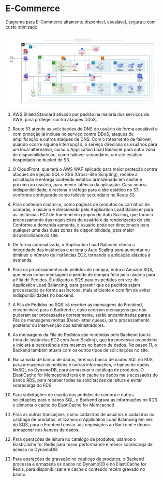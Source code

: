 # E-Commerce

Diagrama para E-Commerce altamente disponível, escalável, segura e com custo otimizado

![Diagrama E-Commerce](./E-commerce.PNG)

1. AWS Shield Standard ativado por padrão na maioria dos serviços da AWS, para proteger contra ataques DDoS.

2. Route 53 atende as solicitações de DNS do usuário de forma escalável e com proteção já inclusa no serviço contra DDoS, ataques de amplificação e outros ataques de DNS. Com o roteamento de failover, quando ocorre alguma interrupção, o serviço direciona os usuários para um local alternativo, como o Application Load Balancer para outra zona de disponibilidade ou, como failover secundário, um site estático hospedado no bucket do S3. 

3. O CloudFront, que terá o AWS WAF aplicado para maior proteção contra ataques de injeção SQL e XSS (Cross-Site Scripting), recebe a solicitação e entrega conteúdo estático armazenado em cache e próximo ao usuário, para menor latência da aplicação. 
Caso ocorra indisponibilidade, direciona o tráfego para o site estático no S3 conforme configurado como failover secundário no Route 53.

4. Para conteúdo dinâmico, como páginas de produtos ou carrinhos de compras, o usuário é direcionado pelo Application Load Balancer para as instâncias EC2 de frontend em grupos de Auto Scaling, que farão o processamento das requisições do usuário e da renderização do site. Conforme a demanda aumenta, o usuário pode ser direcionado para qualquer uma das duas zonas de disponibilidade, para maior disponibilidade do site.

5. De forma automatizada, o Application Load Balancer checa a integridade das instâncias e aciona o Auto Scaling para aumentar ou diminuir o número de instâncias EC2, tornando a aplicação elástica à demanda.

6. Para os processamentos de pedidos de compra, entra o Amazon SQS, que envia como mensagem o pedido de compra feito pelo usuário para a Fila de Pedidos.
É utilizado o SQS para os pedidos em vez do Application Load Balancing, para garantir que os pedidos sejam processados de forma assíncrona, mais eficiente e com fim de evitar indisponibilidades no backend.

7. A Fila de Pedidos no SQS irá receber as mensagens do Frontend, encaminhará para o Backend e, caso ocorram mensagens que não puderam ser processadas corretamente, serão encaminhadas para a Fila de mensagens mortas (Dead-letter queue), para processamento posterior ou intervenção dos administradores.

8. As mensagens da Fila de Pedidos são recebidas pelo Backend (outra frota de instâncias EC2 com Auto Scaling), que irá processar os pedidos e iniciará a persistência dos mesmos no banco de dados. No passo 11, o Backend também atuará com os outros tipos de solicitações no site.

9. Na camada de banco de dados, teremos banco de dados SQL no RDS para armazenar os pedidos e outras informações, e banco de dados NoSQL no DynamoDB, para armazenar o catálogo de produtos.
O ElastiCache for Memcached terá em cache os dados mais acessados do banco RDS, para receber todas as solicitações de leitura e evitar sobrecarga do RDS.

10. Para solicitações de escrita dos pedidos de compra e outras solicitações para o banco SQL, o Backend grava as informações no RDS e alimenta o cache do ElastiCache for Memcached.

11. Para as outras transações, como cadastros de usuários e cadastros no catálogo de produtos, utilizamos o Application Load Balancing em vez do SQS, para o Frontend enviar tais requisições ao Backend e depois armazenar nos bancos de dados.

12. Para operações de leitura no catálogo de produtos, usamos o ElastiCache for Redis para maior performance e menor sobrecarga de acesso no DynamoDB.

13. Para operações de gravação no catálogo de produtos, o Backend processa e armazena os dados no DynamoDB e no ElastiCache for Redis, para disponibilizar em cache o conteúdo recém gravado no banco.


